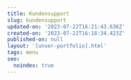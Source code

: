 ```yaml
---
title: Kundensupport
slug: kundensupport
updated-on: '2023-07-22T16:21:43.636Z'
created-on: '2023-07-22T16:18:34.423Z'
published-on: null
layout: '[unser-portfolio].html'
tags: menu
seo:
  noindex: true
---
```



